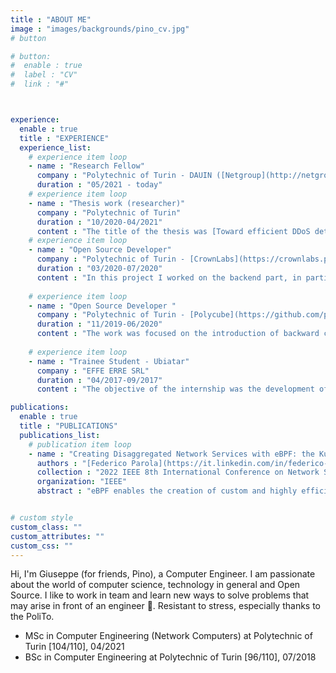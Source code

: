 ```yaml
---
title : "ABOUT ME"
image : "images/backgrounds/pino_cv.jpg"
# button

# button:
#  enable : true
#  label : "CV"
#  link : "#"



experience:
  enable : true
  title : "EXPERIENCE"
  experience_list:
    # experience item loop
    - name : "Research Fellow"
      company : "Polytechnic of Turin - DAUIN ([Netgroup](http://netgroup.polito.it/))"
      duration : "05/2021 - today"
    # experience item loop
    - name : "Thesis work (researcher)"
      company : "Polytechnic of Turin"
      duration : "10/2020-04/2021"
      content : "The title of the thesis was [Toward efficient DDoS detection with eBPF](https://webthesis.biblio.polito.it/18145/). During this thesis work I worked with Professor [Fulvio Risso](https://fulvio.frisso.net/) (supervisor) and also with the PhD students [Federico Parola](https://it.linkedin.com/in/federico-parola-5b496b200) and [Simone Magnani](https://s41m0n.github.io/)."
    # experience item loop
    - name : "Open Source Developer"
      company : "Polytechnic of Turin - [CrownLabs](https://crownlabs.polito.it/)"
      duration : "03/2020-07/2020"
      content : "In this project I worked on the backend part, in particular on the monitoring (Kube-Prometheus, Blackbox Exporter) and if necessary I also switched to the frontend (a little bit), working together with my team mates on the CrownLabs website and on the personal page of a student/professor."
      
    # experience item loop
    - name : "Open Source Developer "
      company : "Polytechnic of Turin - [Polycube](https://github.com/polycube-network/polycube)"
      duration : "11/2019-06/2020"
      content : "The work was focused on the introduction of backward compatible white-box monitoring for the cubes of the Polycube framework. I also had the chance to work with a nice team made up of various colleagues, PhD students and professors."
      
    # experience item loop
    - name : "Trainee Student - Ubiatar"
      company : "EFFE ERRE SRL"
      duration : "04/2017-09/2017"
      content : "The objective of the internship was the development of a connection between the Ubiatar application and a hardware device such as the combat robot, which during the internship, in the test and production phase has been replaced by a Raspberry with a breadboard on which a small one has been made hardwar project."

publications:
  enable : true
  title : "PUBLICATIONS"
  publications_list:
    # publication item loop
    - name : "Creating Disaggregated Network Services with eBPF: the Kubernetes Network Provider Use Case"
      authors : "[Federico Parola](https://it.linkedin.com/in/federico-parola-5b496b200), [Leonardo Di Giovanna](https://www.linkedin.com/in/leonardo-di-giovanna-1a5453107/), Giuseppe Ognibene, [Fulvio Risso](https://fulvio.frisso.net/)"
      collection : "2022 IEEE 8th International Conference on Network Softwarization (NetSoft)"
      organization: "IEEE"
      abstract : "eBPF enables the creation of custom and highly efficient network services. The most prominent examples of such services follow a monolithic approach: this makes the code hard to maintain, to extend and difficult to reuse. This paper leverages the Polycube framework to demonstrate that a disaggregated approach is feasible also with eBPF: it considers a complex network scenario, such as a complete Kubernetes network provider, presenting the resulting architecture and a preliminary perf. evaluation"


# custom style
custom_class: "" 
custom_attributes: "" 
custom_css: ""
---
```


Hi, I'm Giuseppe (for friends, Pino), a Computer Engineer. I am passionate about the world of computer science, technology in general and Open Source. I like to work in team and learn new ways to solve problems that may arise in front of an engineer 🤯. Resistant to stress, especially thanks to the PoliTo.

* MSc in Computer Engineering (Network Computers) at Polytechnic of Turin [104/110], 04/2021
* BSc in Computer Engineering at Polytechnic of Turin [96/110], 07/2018  